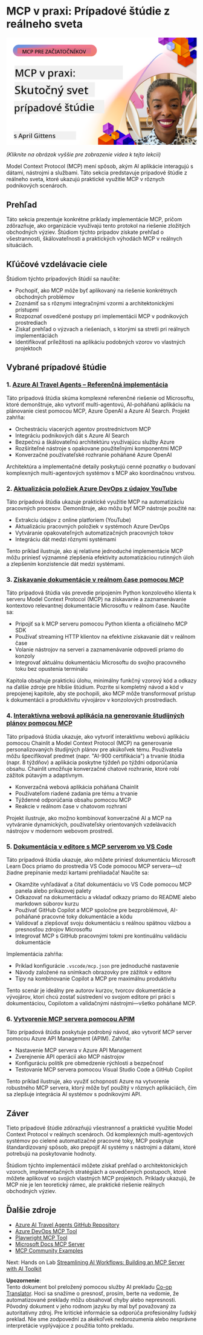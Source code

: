 <!--
CO_OP_TRANSLATOR_METADATA:
{
  "original_hash": "61a160248efabe92b09d7b08293d17db",
  "translation_date": "2025-08-18T15:18:52+00:00",
  "source_file": "09-CaseStudy/README.md",
  "language_code": "sk"
}
-->
# MCP v praxi: Prípadové štúdie z reálneho sveta

[![MCP v praxi: Prípadové štúdie z reálneho sveta](../../../translated_images/10.3262cc80b4de5071fde8ba74c5c5d6738a0a9f398dcc0423f0210f632e2238b8.sk.png)](https://youtu.be/IxshWb2Az5w)

_(Kliknite na obrázok vyššie pre zobrazenie videa k tejto lekcii)_

Model Context Protocol (MCP) mení spôsob, akým AI aplikácie interagujú s dátami, nástrojmi a službami. Táto sekcia predstavuje prípadové štúdie z reálneho sveta, ktoré ukazujú praktické využitie MCP v rôznych podnikových scenároch.

## Prehľad

Táto sekcia prezentuje konkrétne príklady implementácie MCP, pričom zdôrazňuje, ako organizácie využívajú tento protokol na riešenie zložitých obchodných výziev. Štúdiom týchto prípadov získate prehľad o všestrannosti, škálovateľnosti a praktických výhodách MCP v reálnych situáciách.

## Kľúčové vzdelávacie ciele

Štúdiom týchto prípadových štúdií sa naučíte:

- Pochopiť, ako MCP môže byť aplikovaný na riešenie konkrétnych obchodných problémov
- Zoznámiť sa s rôznymi integračnými vzormi a architektonickými prístupmi
- Rozpoznať osvedčené postupy pri implementácii MCP v podnikových prostrediach
- Získať prehľad o výzvach a riešeniach, s ktorými sa stretli pri reálnych implementáciách
- Identifikovať príležitosti na aplikáciu podobných vzorov vo vlastných projektoch

## Vybrané prípadové štúdie

### 1. [Azure AI Travel Agents – Referenčná implementácia](./travelagentsample.md)

Táto prípadová štúdia skúma komplexné referenčné riešenie od Microsoftu, ktoré demonštruje, ako vytvoriť multi-agentovú, AI-poháňanú aplikáciu na plánovanie ciest pomocou MCP, Azure OpenAI a Azure AI Search. Projekt zahŕňa:

- Orchestráciu viacerých agentov prostredníctvom MCP
- Integráciu podnikových dát s Azure AI Search
- Bezpečnú a škálovateľnú architektúru využívajúcu služby Azure
- Rozšíriteľné nástroje s opakovane použiteľnými komponentmi MCP
- Konverzačné používateľské rozhranie poháňané Azure OpenAI

Architektúra a implementačné detaily poskytujú cenné poznatky o budovaní komplexných multi-agentových systémov s MCP ako koordinačnou vrstvou.

### 2. [Aktualizácia položiek Azure DevOps z údajov YouTube](./UpdateADOItemsFromYT.md)

Táto prípadová štúdia ukazuje praktické využitie MCP na automatizáciu pracovných procesov. Demonštruje, ako môžu byť MCP nástroje použité na:

- Extrakciu údajov z online platforiem (YouTube)
- Aktualizáciu pracovných položiek v systémoch Azure DevOps
- Vytváranie opakovateľných automatizačných pracovných tokov
- Integráciu dát medzi rôznymi systémami

Tento príklad ilustruje, ako aj relatívne jednoduché implementácie MCP môžu priniesť významné zlepšenia efektivity automatizáciou rutinných úloh a zlepšením konzistencie dát medzi systémami.

### 3. [Získavanie dokumentácie v reálnom čase pomocou MCP](./docs-mcp/README.md)

Táto prípadová štúdia vás prevedie pripojením Python konzolového klienta k serveru Model Context Protocol (MCP) na získavanie a zaznamenávanie kontextovo relevantnej dokumentácie Microsoftu v reálnom čase. Naučíte sa:

- Pripojiť sa k MCP serveru pomocou Python klienta a oficiálneho MCP SDK
- Používať streaming HTTP klientov na efektívne získavanie dát v reálnom čase
- Volanie nástrojov na serveri a zaznamenávanie odpovedí priamo do konzoly
- Integrovať aktuálnu dokumentáciu Microsoftu do svojho pracovného toku bez opustenia terminálu

Kapitola obsahuje praktickú úlohu, minimálny funkčný vzorový kód a odkazy na ďalšie zdroje pre hlbšie štúdium. Pozrite si kompletný návod a kód v prepojenej kapitole, aby ste pochopili, ako MCP môže transformovať prístup k dokumentácii a produktivitu vývojárov v konzolových prostrediach.

### 4. [Interaktívna webová aplikácia na generovanie študijných plánov pomocou MCP](./docs-mcp/README.md)

Táto prípadová štúdia ukazuje, ako vytvoriť interaktívnu webovú aplikáciu pomocou Chainlit a Model Context Protocol (MCP) na generovanie personalizovaných študijných plánov pre akúkoľvek tému. Používatelia môžu špecifikovať predmet (napr. "AI-900 certifikácia") a trvanie štúdia (napr. 8 týždňov) a aplikácia poskytne týždeň po týždni odporúčania obsahu. Chainlit umožňuje konverzačné chatové rozhranie, ktoré robí zážitok pútavým a adaptívnym.

- Konverzačná webová aplikácia poháňaná Chainlit
- Používateľom riadené zadania pre tému a trvanie
- Týždenné odporúčania obsahu pomocou MCP
- Reakcie v reálnom čase v chatovom rozhraní

Projekt ilustruje, ako možno kombinovať konverzačné AI a MCP na vytváranie dynamických, používateľsky orientovaných vzdelávacích nástrojov v modernom webovom prostredí.

### 5. [Dokumentácia v editore s MCP serverom vo VS Code](./docs-mcp/README.md)

Táto prípadová štúdia ukazuje, ako môžete priniesť dokumentáciu Microsoft Learn Docs priamo do prostredia VS Code pomocou MCP servera—už žiadne prepínanie medzi kartami prehliadača! Naučíte sa:

- Okamžite vyhľadávať a čítať dokumentáciu vo VS Code pomocou MCP panela alebo príkazovej palety
- Odkazovať na dokumentáciu a vkladať odkazy priamo do README alebo markdown súborov kurzu
- Používať GitHub Copilot a MCP spoločne pre bezproblémové, AI-poháňané pracovné toky dokumentácie a kódu
- Validovať a zlepšovať svoju dokumentáciu s reálnou spätnou väzbou a presnosťou zdrojov Microsoftu
- Integrovať MCP s GitHub pracovnými tokmi pre kontinuálnu validáciu dokumentácie

Implementácia zahŕňa:

- Príklad konfigurácie `.vscode/mcp.json` pre jednoduché nastavenie
- Návody založené na snímkach obrazovky pre zážitok v editore
- Tipy na kombinovanie Copilot a MCP pre maximálnu produktivitu

Tento scenár je ideálny pre autorov kurzov, tvorcov dokumentácie a vývojárov, ktorí chcú zostať sústredení vo svojom editore pri práci s dokumentáciou, Copilotom a validačnými nástrojmi—všetko poháňané MCP.

### 6. [Vytvorenie MCP servera pomocou APIM](./apimsample.md)

Táto prípadová štúdia poskytuje podrobný návod, ako vytvoriť MCP server pomocou Azure API Management (APIM). Zahŕňa:

- Nastavenie MCP servera v Azure API Management
- Zverejnenie API operácií ako MCP nástrojov
- Konfiguráciu politík pre obmedzenie rýchlosti a bezpečnosť
- Testovanie MCP servera pomocou Visual Studio Code a GitHub Copilot

Tento príklad ilustruje, ako využiť schopnosti Azure na vytvorenie robustného MCP servera, ktorý môže byť použitý v rôznych aplikáciách, čím sa zlepšuje integrácia AI systémov s podnikovými API.

## Záver

Tieto prípadové štúdie zdôrazňujú všestrannosť a praktické využitie Model Context Protocol v reálnych scenároch. Od komplexných multi-agentových systémov po cielené automatizačné pracovné toky, MCP poskytuje štandardizovaný spôsob, ako prepojiť AI systémy s nástrojmi a dátami, ktoré potrebujú na poskytovanie hodnoty.

Štúdiom týchto implementácií môžete získať prehľad o architektonických vzoroch, implementačných stratégiách a osvedčených postupoch, ktoré môžete aplikovať vo svojich vlastných MCP projektoch. Príklady ukazujú, že MCP nie je len teoretický rámec, ale praktické riešenie reálnych obchodných výziev.

## Ďalšie zdroje

- [Azure AI Travel Agents GitHub Repository](https://github.com/Azure-Samples/azure-ai-travel-agents)
- [Azure DevOps MCP Tool](https://github.com/microsoft/azure-devops-mcp)
- [Playwright MCP Tool](https://github.com/microsoft/playwright-mcp)
- [Microsoft Docs MCP Server](https://github.com/MicrosoftDocs/mcp)
- [MCP Community Examples](https://github.com/microsoft/mcp)

Next: Hands on Lab [Streamlining AI Workflows: Building an MCP Server with AI Toolkit](../10-StreamliningAIWorkflowsBuildingAnMCPServerWithAIToolkit/README.md)

**Upozornenie**:  
Tento dokument bol preložený pomocou služby AI prekladu [Co-op Translator](https://github.com/Azure/co-op-translator). Hoci sa snažíme o presnosť, prosím, berte na vedomie, že automatizované preklady môžu obsahovať chyby alebo nepresnosti. Pôvodný dokument v jeho rodnom jazyku by mal byť považovaný za autoritatívny zdroj. Pre kritické informácie sa odporúča profesionálny ľudský preklad. Nie sme zodpovední za akékoľvek nedorozumenia alebo nesprávne interpretácie vyplývajúce z použitia tohto prekladu.